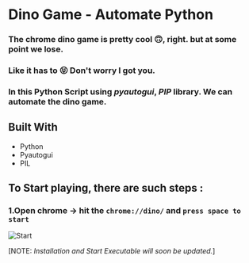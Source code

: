 # Dino Game - Automate Python

### The chrome dino game is pretty cool :upside_down_face:, right. but at some point we lose.
### Like it has to :stuck_out_tongue_closed_eyes: Don't worry I got you. 
### In this Python Script using *pyautogui*, *PIP* library. We can automate the dino game.



## Built With  
* Python
* Pyautogui
* PIL
 


## To Start playing, there are such steps :


### 1.Open chrome -> hit the `chrome://dino/` and `press space to start`
![Start](https://user-images.githubusercontent.com/64283478/114218195-bb2eb580-9986-11eb-9dd6-4d027b141050.PNG)



[NOTE: *Installation and Start Executable will soon be updated.*]
